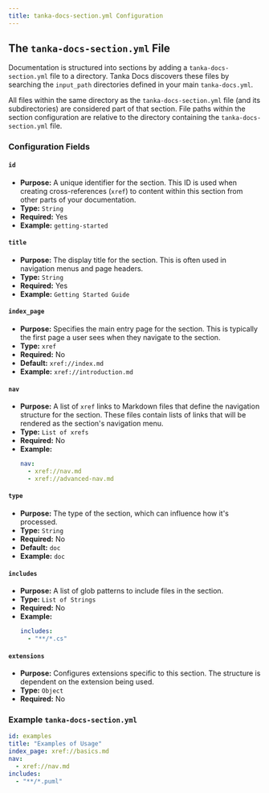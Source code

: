 ```yaml
---
title: tanka-docs-section.yml Configuration
---
```


## The `tanka-docs-section.yml` File

Documentation is structured into sections by adding a `tanka-docs-section.yml` file to a directory. Tanka Docs discovers these files by searching the `input_path` directories defined in your main `tanka-docs.yml`.

All files within the same directory as the `tanka-docs-section.yml` file (and its subdirectories) are considered part of that section. File paths within the section configuration are relative to the directory containing the `tanka-docs-section.yml` file.

### Configuration Fields

#### `id`

-   **Purpose:** A unique identifier for the section. This ID is used when creating cross-references (`xref`) to content within this section from other parts of your documentation.
-   **Type:** `String`
-   **Required:** Yes
-   **Example:** `getting-started`

#### `title`

-   **Purpose:** The display title for the section. This is often used in navigation menus and page headers.
-   **Type:** `String`
-   **Required:** Yes
-   **Example:** `Getting Started Guide`

#### `index_page`

-   **Purpose:** Specifies the main entry page for the section. This is typically the first page a user sees when they navigate to the section.
-   **Type:** `xref`
-   **Required:** No
-   **Default:** `xref://index.md`
-   **Example:** `xref://introduction.md`

#### `nav`

-   **Purpose:** A list of `xref` links to Markdown files that define the navigation structure for the section. These files contain lists of links that will be rendered as the section's navigation menu.
-   **Type:** `List of xrefs`
-   **Required:** No
-   **Example:**
    ```yaml
    nav:
      - xref://nav.md
      - xref://advanced-nav.md
    ```

#### `type`

-   **Purpose:** The type of the section, which can influence how it's processed.
-   **Type:** `String`
-   **Required:** No
-   **Default:** `doc`
-   **Example:** `doc`

#### `includes`

-   **Purpose:** A list of glob patterns to include files in the section.
-   **Type:** `List of Strings`
-   **Required:** No
-   **Example:**
    ```yaml
    includes:
      - "**/*.cs"
    ```

#### `extensions`

-   **Purpose:** Configures extensions specific to this section. The structure is dependent on the extension being used.
-   **Type:** `Object`
-   **Required:** No

### Example `tanka-docs-section.yml`

```yaml
id: examples
title: "Examples of Usage"
index_page: xref://basics.md
nav:
  - xref://nav.md
includes:
  - "**/*.puml"
```
